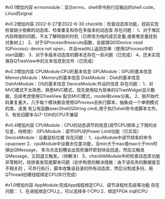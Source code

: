 #v0.1增加内容
errnomodule：显示errno，shell命令执行后输出的shell code，Linux的signal


#v0.2增加内容
2022-6-27至2022-6-30
checklib：检查动态库功能，目前实现检查缺少依赖的动态库、检查重复和存在多版本的动态库
存在问题：
        1、对于堆区内存释放的问题，不太了解释放的时机（已修改为栈的成员变量,或者堆变量挂到对象树上）
        2、对于QProcess中execute函数，会报错QIODevice::read (QProcess): device not open，
        并且readALL返回空串（使用QProcess中的start函数）
        3、对于多版本动态库的脚本还存在一些问题（已完成）
        4、还未实现保存QTreeView中的文本信息到文件（已完成）
        

#v0.3增加内容
CPUModule:CPU的基本信息
GPUModule：GPU的基本信息
MemoryModule：Memory的基本信息
DiskModule：Disk的基本信息
OsInfoModule：OS的基本信息
DeviceModule:外设的信息
存在问题：
        1、对MVC模式不太熟悉，熟悉MVC模式，现先使用较为简单的QTreeWidget显示数据，后续考虑使用QTreeView
        配合MVC模式，model和view分离。
        2、刚开始代码重复量大，几乎每个模块都会使用QProcess去执行脚本，抽象成一个单例模式的类，该类
        有公有函数execShell(QString cmd),用于执行shell命令或脚本文件。
        3、有些旧脚本与i7-12th的CPU不兼容
        
#v0.4增加内容
CPUModule：CPU的动态调节的信息(调节CPU频率上下限的水位差，待修改）
GPUModule：调节GPU的Power Limit功能（已实现）
DeviceModule：设置鼠标位置
存在问题：
        1、cpuModule中调节频率的命令cpupower
        2、cpuModule中设置水位差功能，当min大于max或max小于min时弹出QMessage，
        多次点击划槽会出现死循环即划块会回退，然后又触发QMessage，又回退又触发。（待解决）
        3、checklibModule中的检查动态库功能非常耗时，经排查发现是脚本问题（初步构思的解决措施：由于该任务的数据是互不相关的
        ，可并行执行，脚本收集该目录的所有动态库，然后分割成多份，用QThread创建线程绑定CPU并行完成）

        
#v1.0增加内容
AppModule:完成App线程绑定CPU、调节进程优先级等功能
存在问题：
        1、在进程绑定CPU上，可以选择多个CPU
        2、绑定FPGA irq的CPU
